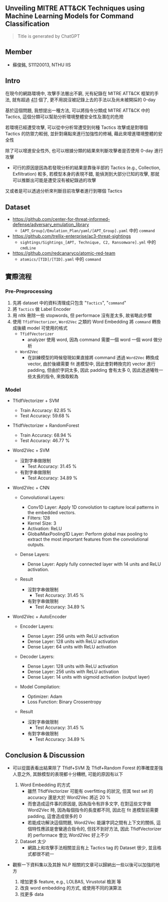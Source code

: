## Unveiling MITRE ATT&CK Techniques using Machine Learning Models for Command Classification

> Title is generated by ChatGPT

## Member
- 蘇俊銘, S11120013, NTHU IIS

## Intro

在現今的網路環境中, 攻擊手法層出不窮, 光有紀錄在 MITRE ATT&CK 框架的手法, 就有超過 [411](https://attack.mitre.org/techniques/enterprise/) 個了, 更不用說沒被記錄上去的手法以及尚未被開採的 0-day

基於這個問題, 我想提出一種方法, 可以將指令分類成 MITRE ATT&CK 中的 Tactics, 這個分類可以幫助分析環境整體安全性及潛在的危險

若環境已經遭受攻擊, 可以從中分析常遭受到何種 Tactics 攻擊或是對哪個 Tactics 的防禦力較弱, 並針對痛點來進行加強性的修補, 藉此來增進環境整體的安全性

除了可以增進安全性外, 也可以根據分類的結果來判斷攻擊者是否使用 0-day 進行攻擊
- 可行的原因是因為若發現分析的結果是靠後半部的 Tactics (e.g., Collection, Exfiltration) 較多, 若模型本身的表現不錯, 能偵測到大部分已知的攻擊, 那就可以推斷出可能是遭受沒有被紀錄過的攻擊

又或者是可以透過分析來判斷目前攻擊者進行到哪個 Tactics 

## Dataset

- https://github.com/center-for-threat-informed-defense/adversary_emulation_library
	- `[APT_Group]/Emulation_Plan/yaml/[APT_Group].yaml` 中的 `command`
- https://github.com/trellix-enterprise/ac3-threat-sightings
	- `sightings/Sightings_[APT, Technique, C2, Ransomware].yml` 中的 `cmdLine`
- https://github.com/redcanaryco/atomic-red-team
	- `atomics/[TID]/[TID].yaml` 中的 `command`


## 實際流程
### Pre-Preprocessing
1. 先將 dataset 中的資料清理成只包含 "`Tactics`", "`command`"
2. 將 `Tactics` 做 Label Encoder
3. 用 nltk 刪除一些 stopwords,  但 performace 沒有差太多, 故省略此步驟
4. 使用 `TfidfVectorizer`, `Word2Vec` 之類的 Word Embedding 將 `command` 轉換成後續 model 可使用的格式
	- `TfidfVectorizer`
		- analyzer 使用 word, 因為 command 需要一個 word 一個 word 做分析
	- `Word2Vec`
		- 在訓練模型的時候發現如果直接將 command 透過 `Word2Vec` 轉換成 vector, 由於後續需要 fit 進模型中, 因此會對轉換完的 vector 進行 padding, 但由於字詞太多, 因此 padding 會有太多 0, 因此透過犧牲一些太長的指令, 來換取較為

### Model
- TfidfVectorizer + SVM 
	- Train Accuracy: 82.85 % 
	- Test Accuracy: 59.68 %

- TfidfVectorizer + RandomForest  
	- Train Accuracy: 68.94 %
	- Test Accuracy: 46.77 %

- Word2Vec + SVM
	- 沒對字串做限制
		- Test Accuracy: 31.45 %
	- 有對字串做限制
		- Test Accuracy: 34.89 %

- Word2Vec + CNN
	- Convolutional Layers:
		- Conv1D Layer: Apply 1D convolution to capture local patterns in the embedded vectors.
		- Filters: 128
		- Kernel Size: 3
		- Activation: ReLU
		- GlobalMaxPooling1D Layer: Perform global max pooling to extract the most important features from the convolutional outputs.
	- Dense Layers:
		- Dense Layer: Apply fully connected layer with 14 units and ReLU activation.

	- Result
		- 沒對字串做限制
			- Test Accuracy: 31.45 %
		- 有對字串做限制
			- Test Accuracy: 34.89 %

- Word2Vec + AutoEncoder
	- Encoder Layers:
		- Dense Layer: 256 units with ReLU activation
		- Dense Layer: 128 units with ReLU activation
		- Dense Layer: 64 units with ReLU activation
	- Decoder Layers:
		- Dense Layer: 128 units with ReLU activation
		- Dense Layer: 256 units with ReLU activation
		- Dense Layer: 14 units with sigmoid activation (output layer)
	- Model Compilation:
		- Optimizer: Adam
		- Loss Function: Binary Crossentropy
   
	- Result
		- 沒對字串做限制
			- Test Accuracy: 31.45 %
		- 有對字串做限制
			- Test Accuracy: 34.89 %

## Conclusion & Discussion
- 可以從圖表看出結果除了 Tfidf+SVM 及 Tfidf+Random Forest 的準確度差強人意之外, 其餘模型的表現都十分糟糕, 可能的原因有以下
	1. Word Embedding 的方式
		- 雖然 TfidfVectorizer 可能有 overfitting 的狀況, 但其 test set 的 accuracy 還是大於 Word2Vec 將近 20 %
		- 而會造成這件事的原因是, 因為指令有許多文字, 在對這些文字做 Word2Vec 時, 因為每個指令的長度都不同, 因此在 fit 進模型前需要 padding, 這會造成很多的 0
		- 若能成功解決這個問題, Word2Vec 能讓字詞之間有上下文的關係, 這個特性應該是會蠻適合指令的, 但找不到好方法, 因此 TfidfVectorizer 的 performace 會比 Word2Vec 好上不少
	2. Dataset 太少
		- 網路上和攻擊手法相關並且有上 Tactics tag 的 Dataset 很少, 並且格式都很不統一
	   
- 觀察一下資料集以及其餘 NLP 相關的文章可以歸納出一些以後可以加強的地方
	1. 增加更多 feature, e.g., LOLBAS, Virustotal 檢測 等
	2. 改良 word embedding 的方式, 或使用不同的演算法
	3. 找更多 data 